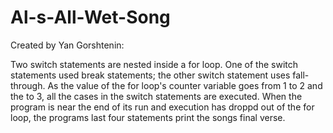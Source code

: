 Al-s-All-Wet-Song
=================
Created by Yan Gorshtenin:

Two switch statements are nested inside a for loop. One of the switch statements used break statements; the other switch statement uses fall-through. As the value of the for loop's counter variable goes from 1 to 2 and the to 3, all the cases in the switch statements are executed. When the program is near the end of its run and execution has droppd out of the for loop, the programs last four statements print the songs final verse.
